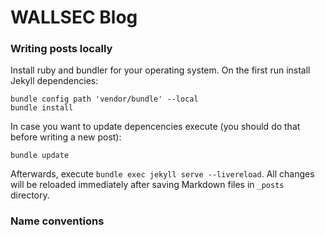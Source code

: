 # WALLSEC Blog

### Writing posts locally

Install ruby and bundler for your operating system.
On the first run install Jekyll dependencies:

```console
bundle config path 'vendor/bundle' --local
bundle install
```

In case you want to update depencencies execute (you should do that before writing a new post):

```console
bundle update
```

Afterwards, execute ``bundle exec jekyll serve --livereload``.
All changes will be reloaded immediately after saving Markdown files in ``_posts`` directory.

### Name conventions


